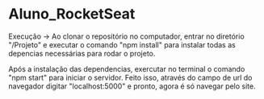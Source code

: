 # Aluno_RocketSeat

Execução -> 
Ao clonar o repositório no computador, entrar no diretório "/Projeto" e executar o comando "npm install" para instalar todas as depencias necessárias para rodar o projeto.

Após a instalação das dependencias, exercutar no terminal o comando "npm start" para iniciar o servidor. Feito isso, através do campo de url do navegador digitar "localhost:5000" e pronto, agora é só navegar pelo site.